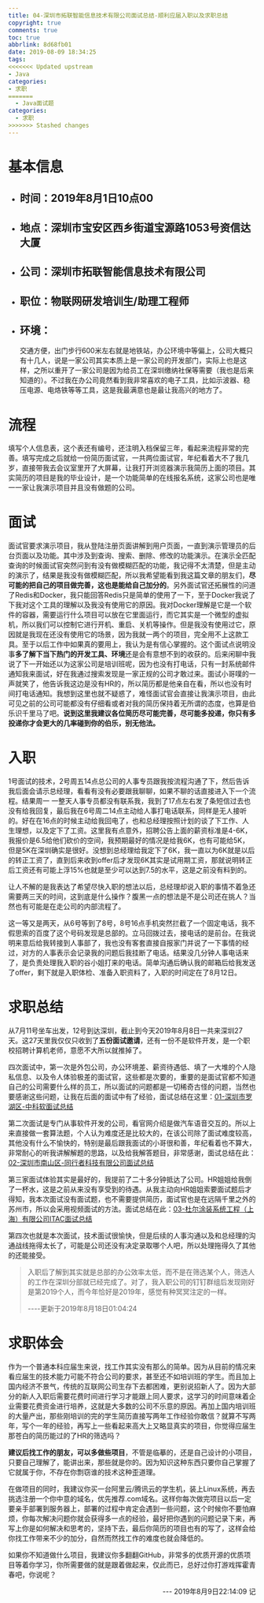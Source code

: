 ```yaml
---
title: 04-深圳市拓联智能信息技术有限公司面试总结-顺利应届入职以及求职总结
copyright: true
comments: true
toc: true
abbrlink: 8d68fb01
date: 2019-08-09 18:34:25
tags:
<<<<<<< Updated upstream
- Java
categories:
- 求职
=======
  - Java面试题
categories:
  - 求职
>>>>>>> Stashed changes
---
```


# 基本信息

- ## 时间：2019年8月1日10点00

- ## 地点：深圳市宝安区西乡街道宝源路1053号资信达大厦

- ## 公司：深圳市拓联智能信息技术有限公司

- ## 职位：物联网研发培训生/助理工程师

- ## 环境：
  交通方便，出门步行600米左右就是地铁站，办公环境中等偏上，公司大概只有十几人，说是一家公司其实本质上是一家公司的开发部门，实际上也是这样，之所以重开了一家公司是因为给员工在深圳缴纳社保等需要（我也是后来知道的）。不过我在办公司竟然看到我非常喜欢的电子工具，比如示波器、稳压电源、电烙铁等等工具，这是我最满意也是最让我高兴的地方了。

# 流程
填写个人信息表，这个表还有编号，还注明入档保留三年，看起来流程非常的完善。填写完成之后就给一份简历面试官，一共两位面试官，年纪看着大不了我几岁，直接带我去会议室里开了大屏幕，让我打开浏览器演示我简历上面的项目。其实简历的项目是我的毕业设计，是一个功能简单的在线报名系统，这家公司也是唯一一家让我演示项目并且没有做题的公司。

# 面试

面试官要求演示项目，我从登陆注册页面讲解到用户页面，一直到演示管理员的后台页面以及功能。其中涉及到查询、搜索、删除、修改的功能演示。在演示全匹配查询的时候面试官突然问到有没有做模糊匹配的功能，我记得不太清楚，但是主动的演示了，结果是我没有做模糊匹配，所以我希望能看到我这篇文章的朋友们，**尽可能的把自己的项目做完善，这也是能给自己加分的**。另外面试官还拓展性的问道了Redis和Docker，我只能回答Redis只是简单的使用了一下，至于Docker我说了下我对这个工具的理解以及我没有使用它的原因。我对Docker理解是它是一个软件的容器，需要运行什么项目可以放在它里面运行，而它其实是一个微型的虚拟机，所以我们可以控制它进行开机、重启、关机等操作。但是我没有使用过它，原因就是我现在还没有使用它的场景，因为我就一两个的项目，完全用不上这款工具。至于以后工作中如果真的要用上，我认为是有信心掌握的。这个面试点说明没事**多了解下当下热门的开发工具、环境**还是会有意想不到的收获的。后来闲聊中我说了下一开始还以为这家公司是培训班呢，因为也没有打电话，只有一封系统邮件通知我来面试，好在我通过搜索发现是一家正规的公司才敢过来。面试小哥噗的一声就笑了，他告诉我这边是没有HR的，所以简历都是他亲自在看，所以也没有时间打电话通知。我想到这里也就不疑惑了，难怪面试官会直接让我演示项目，由此可见之前的公司可能都没有仔细看或者对我的简历保持着无所谓的态度，也算是伯乐识千里马了吧。**说到这里我建议各位简历尽可能完善，尽可能多投递，你只有多投递你才会更大的几率碰到你的伯乐，别无他法。**

# 入职

1号面试的技术，2号周五14点总公司的人事专员跟我按流程沟通了下，然后告诉我后面会请示总经理，看看有没有必要跟我聊聊，如果不聊的话直接进入下一个流程。结果周一 一整天人事专员都没有联系我，我到了17点左右发了条短信过去也没有给我回复，最后我在6号周二14点主动给人事打电话联系，同样是无人接听的。好在在16点的时候主动给我回电了，也和总经理按照计划的谈了下工作、人生理想，以及定下了工资。这里我有点意外，招聘公告上面的薪资标准是4-6K，我报价是6.5给他们砍价的空间，我预期最好的情况是给我6K，也有可能给5K，但是5K在深圳确实是很好。没想到总经理给我定下了6K，我一直以为6K就是以后的转正工资了，直到后来收到offer后才发现6K其实是试用期工资，那就说明转正后工资还有可能上浮15%也就是至少可以达到7.5的水平，这是之前没有料到的。

让人不解的是我表达了希望尽快入职的想法以后，总经理却说入职的事情不着急还需要两三天的时间，这到底是什么操作？腹黑一点的想法是不是公司还在挑人？当然也有可能是在走公司的内部流程了。

这一等又是两天，从6号等到了8号，8号16点手机突然拦截了一个固定电话，我不假思索的百度了这个号码发现是总部的。立马回拨过去，接电话的是前台。在我说明来意后给我转接到人事部了，我也没有客套直接自报家门并说了一下事情的经过，对方的人事表示会记录我的问题后我挂断了电话。结果没几分钟人事电话来了，是负责处理我入职的谷小姐打来的电话。简单沟通后确认我的邮箱后给我发送了offer，剩下就是入职体检、准备入职资料了，入职的时间定在了8月12日。

# 求职总结

从7月11号坐车出发，12号到达深圳，截止到今天2019年8月8日一共来深圳27天。这27天里我仅仅只收到了**五份面试邀请**，还有一份不是软件开发，是一个职校招聘计算机老师，意愿不大所以就推掉了。

四次面试中，第一次是外包公司，办公环境差、薪资待遇低、填了一大堆的个人隐私信息、以及令人体验极差的面试官，这些都是次要的，重要的是面试官都不知道自己的公司需要什么样的员工，所以面试的问题都是一切稀奇古怪的问题，当然也要感谢这些问题，让我在后面的面试中有了经验，面试总结在这里：[01-深圳市罗湖区-中科软面试总结 ]( https://blog.gobyte.cn/post/4a74da6f.html)

第二次面试是专门从事软件开发的公司，看官网介绍是做汽车语音交互的。所以上来直接做一套算法题，个人认为难度还是比较大的，在该公司除了面试难度较高，其他没有什么不愉快的，特别是最后跟我面试的小哥很和善，年纪看着也不算大，非常耐心的听我讲解解题的思路，以及给我解答题目，非常感谢，面试总结在此：[02-深圳市南山区-同行者科技有限公司面试总结](https://blog.gobyte.cn/post/8905a03f.html)

第三家面试体验其实是最好的，我提前了二十多分钟抵达了公司。HR姐姐给我倒了一杯水，这是之前从来没有享受到的待遇。从我主动向HR姐姐索要面试题后才得知，我本次面试没有面试题，也不需要提供简历，面试官也是在远隔千里之外的苏州市，所以会采用视频面试的方法。面试总结在此：[03-杜尔涂装系统工程（上海）有限公司ITAC面试总结](https://blog.gobyte.cn/post/a316b08b.html)

第四次也就是本次面试，技术面试很愉快，但是后续的人事沟通以及和总经理的沟通战线拖得太长了，可能是公司还没有决定录取哪个人吧，所以处理拖得久了其他的还能接受。

> 入职后了解到其实就是总部的办公效率太低，而不是在筛选某个人，筛选人的工作在深圳分部就已经完成了。对了，我入职公司的钉钉群组后发现刚好是第2019个人，而今年恰好是2019年，感觉有种冥冥注定的一样。
>
> ----更新于2019年8月18日01:04:24

# 求职体会

作为一个普通本科应届生来说，找工作其实没有那么的简单。因为从目前的情况来看应届生的技术能力可能不符合公司的要求，甚至还不如培训班的学生。而且加上国内经济不景气，传统的互联网公司生存下去都困难，更别说招新人了。因为大部分的新人入职后需要花费时间进行学习才能跟上同人要求，这学习的时间意味着企业需要花费资金进行培养，这就是大多数的公司不乐意的原因。再加上国内培训班的大量产出，那些刚培训的完的学生简历直接写两年工作经验你敢信？就算不写两年，写个一年的经验，再写上一些看起来高大上又略显真实的项目，你觉得应届生那苍白的简历能过的了HR的筛选吗？

**建议后找工作的朋友，可以多做些项目**，不管是临摹的，还是自己设计的小项目，只要自己理解了，能讲出来，那些就是你的。因为知识这种东西只要你自己掌握了它就属于你，不存在你剽窃谁的技术这种歪道理。

在做项目的同时，我建议你买一台阿里云/腾讯云的学生机，装上Linux系统，再去挑选注册一个你中意的域名，优先推荐.com域名。这样你每次做完项目以后一定要亲手部署到服务器上，部署的过程中肯定会遇到一些问题，这个时候你不要怕麻烦，你每次解决问题你就会获得多一点的经验，最好把你遇到的问题记录下来，再写上你是如何解决和思考的，坚持下去，最后你简历的项目也有的写了，这样会给你找工作带来不少的加分，自然而然找工作的难度也就会降低的。

如果你不知道做什么项目，我建议你多翻翻GitHub，非常多的优质开源的优质项目等着你学习，你所需要做的就是跟着做起来，仅此而已，总好过你打游戏挥霍青春吧，你说呢？

<div style="text-align: right">--- 2019年8月9日22:14:09 记</div>
